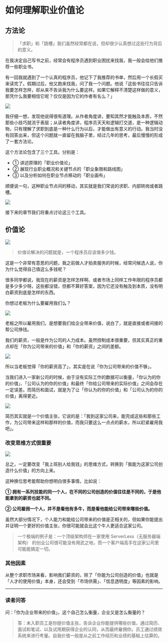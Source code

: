 # 如何理解职业价值论

## 方法论

> 「求职」和「跳槽」我们虽然经常都在说，但却很少认真想过这些行为背后的意义。

在我决定自己写书之前，经常会有程序员遇到职业困扰来找我，我一般会给他们推荐一些职业书。

有一回我就遇到了一个认真的程序员，他记下了我推荐的书单，然后用一个长假买来读完了。假期过后，他又跑来找我，问了我一个问题。他说「这些书往往只告诉我要怎样怎样，却从来不告诉我为什么要这样。如果它解释不清楚这样做的意义，那凭什么我要相信它呢？仅仅是因为它的作者有名么？」

![](https://user-gold-cdn.xitu.io/2017/11/2/0bf6928fef61cbb1076089cb75e9d4e8)

我仔细一想，发现他说得很有道理。从作者角度讲，要知其然才能触及本质，不然那些小技巧就流于表层；从读者角度讲，程序员天天和逻辑打交道，是一种逻辑动物，只有理解了求职到底是一种什么行为以后，才能做出有意义的行动。我当时没有回答出来，但这个问题就一直留在我脑子里，经过几年的思考，最后慢慢的形成了一套方法论。

这个方法论包含了三个工具。分别是：

*   ① 讲述原理的「职业价值论」
*   ② 展现行业职业概况和关键节点的「职业象限和路线图」
*   ③ 以及分析如何在职业节点移动的「职业画布」

顺便说一句，这种职业节点间的移动，其实就是我们常说的求职、内部转岗或者跳槽。

![](https://user-gold-cdn.xitu.io/2017/11/2/bd8b5ac4209b3996e92c2a46ecc0d3ca)

接下来的章节我们将重点讨论这三个工具。

## 价值论

![](https://user-gold-cdn.xitu.io/2017/11/2/0020da1185300092290ee14e2a0d8cbf)

> 价值论解决的问题就是，一个程序员应该值多少钱。

这是一个非常有意思的问题，我之前做人才拍卖服务的时候，经常问候选人说，你为什么觉得自己值这么多钱呢？

很多同学都说，我现在的薪资是怎样怎样啊、或者市场上同样工作年限的程序员都是多少多少呀。这些都没错，但都不算好答案，因为它还没有触及到本质，没有明白薪资到底是怎样的东西。

你想过老板为什么要雇用我们么？

![](https://user-gold-cdn.xitu.io/2017/11/2/45bf2d5701ac07443e905ff9f8dbee24)

老板之所以雇用我们，是想要我们给企业带来价值，说白了，就是直接或者间接的帮公司挣钱。

我们的薪资，一般是作为公司的人力成本。虽然控制成本很重要，但其实真正的重点却在「你为公司带来的价值」和「你的薪资」之间的差额。

![](https://user-gold-cdn.xitu.io/2017/11/2/1319c605d70693f06440e9a59a3ab7b2)

所以当老板觉得「你的薪资高了」，其实是在说「你为公司带来的价值不够」。

当我们进入一家新公司的时候，由于没有实际工作的数据可以衡量，「你认为的你的价值」、「公司认为的你的价值」和最终「你给公司带来的实际价值」之间会存在一定误差。而简历和面试，就是为了让「你认为的你的价值」和「公司认为的你的价值」离得更近。

![](https://user-gold-cdn.xitu.io/2017/11/2/c5998119cb62048ddf98c79671078cb5)

简历其实就是一个价值主张，它说的是：「我到这家公司来，能完成这些和那些工作，为公司带来这样和那样的价值，而我只要这么一点点的薪水，所以赶紧雇用我吧」。

### 改变思维方式很重要

![](https://user-gold-cdn.xitu.io/2017/11/2/cd3a4c67069d42b553352afd0e797500)

总之，一定要改变「我上班别人给我钱」的思维方式，转换到「我能为这家公司创造什么价值」的方向上来。

这种换位思考能帮助你想明白很多事情，比如说：

**① 拥有一系列技能的同一个人，在不同的公司创造的价值往往是不同的，于是他能拿到的薪资也就不同。**

**② 公司雇佣一个人，并不是看他有多牛，而是看他能给公司带来哪些价值。**

虽然大部分情况下，个人能力和能给公司带来的价值是正相关的，但如果你能提出并证明一个更好的价值主张，你很可能就会比这个牛人更适合这家公司。

> 一个极端的例子是：一个顶级架构师在一家使用 ServerLess（无服务器端架构） 的创业公司很可能没有用武之地，而一个客户端高手在这家公司里可能能搞定一切。

### 其他因素

从整个求职市场来看，影响我们薪资的，除了「你能为公司创造的价值」也就是「人才的使用价值」本身，还会受到「市场供需」、「信息透明度」等因素的影响。

* * *

### 读者问答

问：「你为企业带来的价值」，这个自己怎么衡量，企业又是怎么衡量的？

> 答：未入职员工是你提价值主张，告诉企业你能提供哪些价值，通过简历、面试和笔试、以及试用期获得企业的认同，从而最终雇佣你。员工通过绩效系统来进行考量。自我价值一般是从之前工作经历和业绩的基础上估算的。


